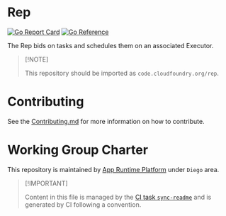 # Rep

[![Go Report
Card](https://goreportcard.com/badge/code.cloudfoundry.org/rep)](https://goreportcard.com/report/code.cloudfoundry.org/rep)
[![Go
Reference](https://pkg.go.dev/badge/code.cloudfoundry.org/rep.svg)](https://pkg.go.dev/code.cloudfoundry.org/rep)

The Rep bids on tasks and schedules them on an associated Executor.

> \[!NOTE\]
>
> This repository should be imported as `code.cloudfoundry.org/rep`.

# Contributing

See the [Contributing.md](./.github/CONTRIBUTING.md) for more
information on how to contribute.

# Working Group Charter

This repository is maintained by [App Runtime
Platform](https://github.com/cloudfoundry/community/blob/main/toc/working-groups/app-runtime-platform.md)
under `Diego` area.

> \[!IMPORTANT\]
>
> Content in this file is managed by the [CI task
> `sync-readme`](https://github.com/cloudfoundry/wg-app-platform-runtime-ci/blob/main/shared/tasks/sync-readme/metadata.yml)
> and is generated by CI following a convention.
